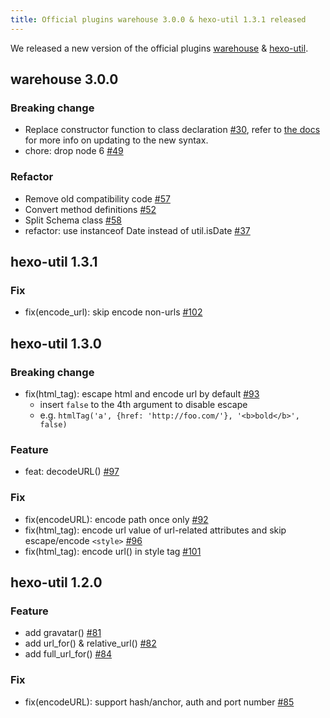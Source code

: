 ```yaml
---
title: Official plugins warehouse 3.0.0 & hexo-util 1.3.1 released
---
```


We released a new version of the official plugins [warehouse] & [hexo-util].

## warehouse 3.0.0

### Breaking change
- Replace constructor function to class declaration [#30], refer to [the docs](https://github.com/hexojs/warehouse#30-breaking-change) for more info on updating to the new syntax.
- chore: drop node 6 [#49]

### Refactor
- Remove old compatibility code [#57]
- Convert method definitions [#52]
- Split Schema class [#58]
- refactor: use instanceof Date instead of util.isDate [#37]

## hexo-util 1.3.1

### Fix
- fix(encode_url): skip encode non-urls [#102]

## hexo-util 1.3.0

### Breaking change
- fix(html_tag): escape html and encode url by default [#93]
  * insert `false` to the 4th argument to disable escape
  * e.g. `htmlTag('a', {href: 'http://foo.com/'}, '<b>bold</b>', false)`

### Feature
- feat: decodeURL() [#97]

### Fix
- fix(encodeURL): encode path once only [#92]
- fix(html_tag): encode url value of url-related attributes and skip escape/encode `<style>` [#96]
- fix(html_tag): encode url() in style tag [#101]

## hexo-util 1.2.0

### Feature
- add gravatar() [#81]
- add url_for() & relative_url() [#82]
- add full_url_for() [#84]

### Fix
- fix(encodeURL): support hash/anchor, auth and port number [#85]

[warehouse]: https://github.com/hexojs/warehouse
[hexo-util]: https://github.com/hexojs/hexo-util

[#30]: https://github.com/hexojs/warehouse/pull/30
[#49]: https://github.com/hexojs/warehouse/pull/49
[#57]: https://github.com/hexojs/warehouse/pull/57
[#52]: https://github.com/hexojs/warehouse/pull/52
[#58]: https://github.com/hexojs/warehouse/pull/58
[#37]: https://github.com/hexojs/warehouse/pull/37

[#102]: https://github.com/hexojs/hexo-util/pull/102
[#93]: https://github.com/hexojs/hexo-util/pull/93
[#97]: https://github.com/hexojs/hexo-util/pull/97
[#92]: https://github.com/hexojs/hexo-util/pull/92
[#96]: https://github.com/hexojs/hexo-util/pull/96
[#101]: https://github.com/hexojs/hexo-util/pull/101
[#81]: https://github.com/hexojs/hexo-util/pull/81
[#82]: https://github.com/hexojs/hexo-util/pull/82
[#84]: https://github.com/hexojs/hexo-util/pull/84
[#85]: https://github.com/hexojs/hexo-util/pull/85